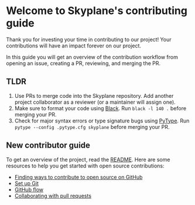 # Welcome to Skyplane's contributing guide

Thank you for investing your time in contributing to our project! Your contributions will have an impact forever on our project.

In this guide you will get an overview of the contribution workflow from opening an issue, creating a PR, reviewing, and merging the PR.

## TLDR
1. Use PRs to merge code into the Skyplane repository. Add another project collaborator as a reviewer (or a maintainer will assign one).
2. Make sure to format your code using [Black](https://github.com/psf/black). Run `black -l 140 .` before merging your PR.
3. Check for major syntax errors or type signature bugs using [PyType](https://github.com/google/pytype). Run `pytype --config .pytype.cfg skyplane` before merging your PR.

## New contributor guide

To get an overview of the project, read the [README](README.md). Here are some resources to help you get started with open source contributions:

- [Finding ways to contribute to open source on GitHub](https://docs.github.com/en/get-started/exploring-projects-on-github/finding-ways-to-contribute-to-open-source-on-github)
- [Set up Git](https://docs.github.com/en/get-started/quickstart/set-up-git)
- [GitHub flow](https://docs.github.com/en/get-started/quickstart/github-flow)
- [Collaborating with pull requests](https://docs.github.com/en/github/collaborating-with-pull-requests)

